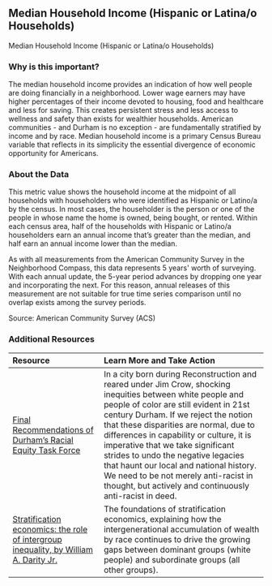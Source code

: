 ## Median Household Income (Hispanic or Latina/o Households)
Median Household Income (Hispanic or Latina/o Households)

### Why is this important?
The median household income provides an indication of how well people are doing financially in a neighborhood. Lower wage earners may have higher percentages of their income devoted to housing, food and healthcare and less for saving. This creates persistent stress and less access to wellness and safety than exists for wealthier households. American communities - and Durham is no exception - are fundamentally stratified by income and by race. Median household income is a primary Census Bureau variable that reflects in its simplicity the essential divergence of economic opportunity for Americans.

### About the Data
This metric value shows the household income at the midpoint of all households with householders who were identified as Hispanic or Latino/a by the census. In most cases, the householder is the person or one of the people in whose name the home is owned, being bought, or rented. Within each census area, half of the households with Hispanic or Latino/a householders earn an annual income that’s greater than the median, and half earn an annual income lower than the median.

As with all measurements from the American Community Survey in the Neighborhood Compass, this data represents 5 years' worth of surveying. With each annual update, the 5-year period advances by dropping one year and incorporating the next. For this reason, annual releases of this measurement are not suitable for true time series comparison until no overlap exists among the survey periods.

Source: American Community Survey (ACS)

### Additional Resources

|Resource | Learn More and Take Action | 
|:--- | :--- |
|[Final Recommendations of Durham’s Racial Equity Task Force](https://docs.google.com/document/d/1rDUZyJtM6RlND8WYQhP8W-gl0Ga8HCFTgr2rD2Cnxq4/edit) | In a city born during Reconstruction and reared under Jim Crow, shocking inequities between white people and people of color are still evident in 21st century Durham. If we reject the notion that these disparities are normal, due to differences in capability or culture, it is imperative that we take significant strides to undo the negative legacies that haunt our local and national history. We need to be not merely anti-racist in thought, but actively and continuously anti-racist in deed.
|[Stratification economics: the role of intergroup inequality, by William A. Darity Jr.](https://www.researchgate.net/publication/226437749_Stratification_economics_The_role_of_intergroup_inequality) | The foundations of stratification economics, explaining how the intergenerational accumulation of wealth by race continues to drive the growing gaps between dominant groups (white people) and subordinate groups (all other groups).
